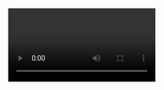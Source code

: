 ### <video src="https://www.youtube.com/watch?v=lzsL3bOOw_E">

<!---
ddxbugs/ddxbugs is a ✨ special ✨ repository because its `README.md` (this file) appears on your GitHub profile.
You can click the Preview link to take a look at your changes.
--->
